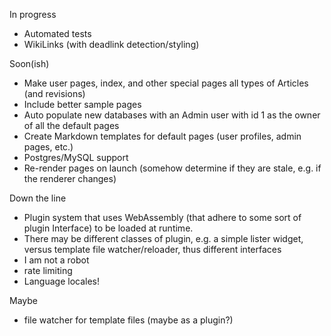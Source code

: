 In progress
- Automated tests
- WikiLinks (with deadlink detection/styling)

Soon(ish)
- Make user pages, index, and other special pages all types of Articles (and revisions)
- Include better sample pages
- Auto populate new databases with an Admin user with id 1 as the owner of all the default pages
- Create Markdown templates for default pages (user profiles, admin pages, etc.)
- Postgres/MySQL support
- Re-render pages on launch (somehow determine if they are stale, e.g. if the renderer changes)

Down the line
- Plugin system that uses WebAssembly (that adhere to some sort of plugin Interface) to be loaded at runtime.
- There may be different classes of plugin, e.g. a simple lister widget, versus template file watcher/reloader, thus different interfaces
- I am not a robot
- rate limiting
- Language locales!

Maybe
- file watcher for template files (maybe as a plugin?)
